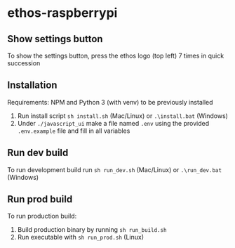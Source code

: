 # ethos-raspberrypi

## Show settings button

To show the settings button, press the ethos logo (top left) 7 times in quick succession

## Installation

Requirements: NPM and Python 3 (with venv) to be previously installed

1. Run install script `sh install.sh` (Mac/Linux) or `.\install.bat` (Windows)
2. Under `./javascript_ui` make a file named `.env` using the provided `.env.example` file and fill in all variables

## Run dev build

To run development build run `sh run_dev.sh` (Mac/Linux) or `.\run_dev.bat` (Windows)

## Run prod build

To run production build:

1. Build production binary by running `sh run_build.sh`
2. Run executable with `sh run_prod.sh` (Linux)
